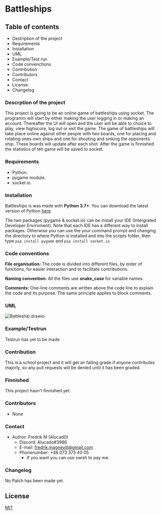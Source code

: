 # Battleships

## Table of contents

- Destription of the project
- Requirements
- Installation
- UML
- Example/Test run
- Code convenctions
- Contribution
- Contributors
- Contact
- License
- Changelog

### Descrption of the project

This project is going to be an online game of battleships using socket. The programm will start by either making the user logging in or making an account. Thereafter the UI will open and the user will be able to choice to play, view highscore, log out or exit the game. The game of battleships will take place online against other people with two boards, one for placing and rotating ones own ships and one for shooting and sinking the opponents ship. These boards will update after each shot. After the game is finnished the statistics of teh game will be saved to socket. 

### Requirements

- Python.
- pygame module.
- socket.io.

### Installation

Battleships is was made with __Python 3.7+__. You can download the latest version of Python [here](https://www.python.org/downloads/).

The two packages (pygame & socket.io) can be install your IDE (Intergrated Developer Enviroment). 
Note that each IDE has a different way to install packages. 
Otherwise you can use the your command prompt and changing the directory to where Python is installed and into the scripts folder, then type `pip install pygame` and `pip install socket.io`

### Code conventions

**File organisation:** The code is divided into different files, by order of functions, for easier interaction and to facilitate contributions.

**Naming convention:** All the files use **snake_case** for variable names.

**Comments:** One-line comments are written above the code line to explain the code and its purpose. The same principle applies to block comments.

### UML

![Battleship drawio](https://user-images.githubusercontent.com/96413210/159929615-1522ada8-0840-42e1-a327-738656582862.png)

### Example/Testrun

Testrun has yet to be made

<!-- Testrun of Patch 6.9: -->

### Contribution

This is a school project and it will get an failing grade if anyone contributes majorly, so any pull requests will be denied until it has been graded. 

### Finnished

This project hasn't finnished yet. 

### Contributors

- None

### Contact

- Author: Fredrik M (Alucad0)
  - Discord: Alucado#3986
  - E-mail: fredrik.magnevill@gmail.com
  - Phonenumber: +46 073 373 40 05
    - If you want you can use swish to pay me.


### Changelog

No Patch has been made yet. 

<!-- 
Patch 0:
DD-MM-YYYY; Game simulates a singular ship.
-->

## License

[MIT](https://choosealicense.com/licenses/mit/)

